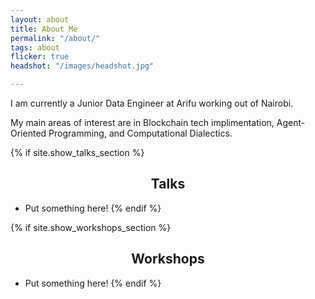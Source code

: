 ```yaml
---
layout: about
title: About Me
permalink: "/about/"
tags: about
flicker: true
headshot: "/images/headshot.jpg"

---
```

I am currently a Junior Data Engineer at Arifu working out of Nairobi.

My main areas of interest are in Blockchain tech implimentation, Agent-Oriented Programming, and Computational Dialectics.

{% if site.show_talks_section %}

## Talks

* Put something here!
  {% endif %}

{% if site.show_workshops_section %}

## Workshops

* Put something here!
  {% endif %}

<style>
.post-header, #talks, #workshops {
text-align: center; /* Want the About Page header to be in the middle */
}
</style>
